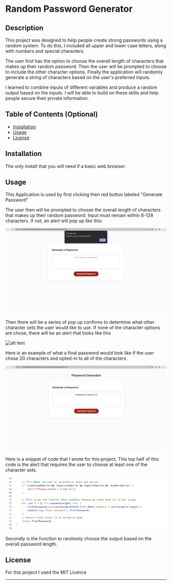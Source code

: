 # Random Password Generator

## Description 

This project was designed to help people create strong passwords using a random system. To do this, I included all upper and lower case letters, along with numbers and special characters.

The user first has the option to choose the overall length of characters that makes up their random password. Then the user will be prompted to choose to include the other character options. Finally the application will randomly generate a string of characters based on the user's preferred inputs.

I learned to combine inputs of different variables and produce a random output based on the inputs. I will be able to build on these skills and help people secure their private information.



## Table of Contents (Optional)


* [Installation](#installation)
* [Usage](#usage)
* [License](#license)


## Installation

The only install that you will need if a basic web browser.


## Usage 

This Application is used by first clicking then red button labeled "Generate Password" 

The user then will be prompted to choose the overall length of characters that makes up their random password. Input must remain within 8-128 characters. If not, an alert will pop up like this:

![alt text](images/Lengthcritera.png)

Then there will be a series of pop up confirms to determine what other character sets the user would like to use. If none of the character options are chose, there will be an alert that looks like this

![alt text](images/Choosecriteria.png)

Here is an example of what a final password would look like if the user chose 20 characters and opted-in to all of the characters

![alt text](images/Finalproduct.png)

Here is a snippet of code that I wrote for this project. This top half of this code is the alert that requires the user to choose at least one of the character sets.

![alt text](images/Random.png)

Secondly is the function to randomly choose the output based on the overall password length.


## License

For this project I used the MIT Licence


---
